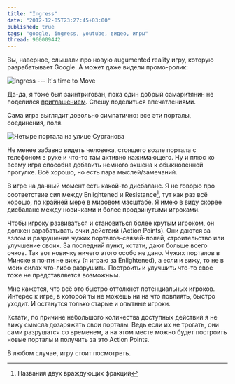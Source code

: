 ```yaml
---
title: "Ingress"
date: "2012-12-05T23:27:45+03:00"
published: true
tags: "google, ingress, youtube, видео, игры"
thread: 960009442
---
```


Вы, наверное, слышали про новую augumented reality игру, которую разрабатывает Google. А может даже видели промо-ролик:

![Ingress --- It's time to Move](http://www.youtube.com/watch?v=92rYjlxqypM)

Да-да, я тоже был заинтригован, пока один добрый самаритянин не поделился
[приглашением](https://plus.google.com/u/0/114479779604216150740/posts/AE5onKaZNKL).
Спешу поделиться впечатлениями.

Сама игра выглядит довольно симпатично: все эти порталы, соединения, поля.

![Четыре портала на улице Сурганова](/images/screenshots/ingress-surganova.jpg "Четыре портала на улице Сурганова")

Не менее забавно видеть человека, стоящего возле портала с телефоном в руке и что-то там активно нажимающего.
Ну и плюс ко всему игра способна добавить немного экшена к обыкновенной прогулке. Всё хорошо, но есть пара
мыслей/замечаний.

В игре на данный момент есть какой-то дисбаланс. Я не говорю про соответствие сил между Enlightened и Resistance[^1],
тут как раз всё хорошо, по крайней мере в мировом масштабе. Я имею в виду скорее дисбаланс между новичками и более
продвинутыми игроками.

Чтобы игроку развиваться и становиться более крутым игроком, он должен зарабатывать очки действий (Action Points).
Они даются за взлом и разрушение чужих порталов-связей-полей, строительство или улучшение своих. За последний пункт,
кстати, дают больше всего очков. Так вот новичку ничего этого особо не дано. Чужих порталов в Минске я почти не вижу
(я играю за Enlightened), а если и вижу, то не в моих силах что-либо разрушить. Построить и улучшить что-то свое
тоже не представляется возможным.

Мне кажется, что всё это быстро оттолкнет потенциальных игроков. Интерес к игре, в которой ты не можешь ни на что
повлиять, быстро уходит. И останутся только старые и опытные игроки.

Кстати, по причине небольшого количества доступных действий я не вижу смысла дозаряжать свои порталы. Ведь если их
не трогать, они сами разрушатся со временем, а на этом месте можно будет построить новые порталы и получить за это
Action Points.

В любом случае, игру стоит посмотреть.

[^1]: Названия двух враждующих фракций
